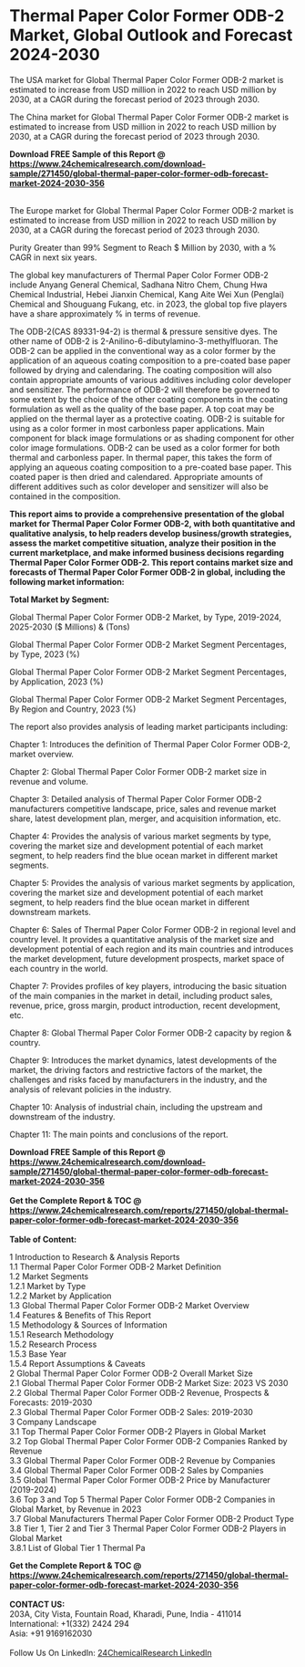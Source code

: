 <h1>Thermal Paper Color Former ODB-2 Market, Global Outlook and Forecast 2024-2030</h1><p>The USA market for Global Thermal Paper Color Former ODB-2 market is estimated to increase from USD million in 2022 to reach USD million by 2030, at a CAGR during the forecast period of 2023 through 2030.</p><p>
</p><p>The China market for Global Thermal Paper Color Former ODB-2 market is estimated to increase from USD million in 2022 to reach USD million by 2030, at a CAGR during the forecast period of 2023 through 2030.</p><div><b>Download FREE Sample of this Report @ 
            <a href="https://www.24chemicalresearch.com/download-sample/271450/global-thermal-paper-color-former-odb-forecast-market-2024-2030-356">
            https://www.24chemicalresearch.com/download-sample/271450/global-thermal-paper-color-former-odb-forecast-market-2024-2030-356</a></b></div><br><p>
</p><p>The Europe market for Global Thermal Paper Color Former ODB-2 market is estimated to increase from USD million in 2022 to reach USD million by 2030, at a CAGR during the forecast period of 2023 through 2030.</p><p>
Purity Greater than 99% Segment to Reach $ Million by 2030, with a % CAGR in next six years.</p><p>
The global key manufacturers of Thermal Paper Color Former ODB-2 include Anyang General Chemical, Sadhana Nitro Chem, Chung Hwa Chemical Industrial, Hebei Jianxin Chemical, Kang Aite Wei Xun (Penglai) Chemical and Shouguang Fukang, etc. in 2023, the global top five players have a share approximately % in terms of revenue.</p><p>
The ODB-2(CAS 89331-94-2) is thermal &amp; pressure sensitive dyes. The other name of ODB-2 is 2-Anilino-6-dibutylamino-3-methylfluoran. The ODB-2 can be applied in the conventional way as a color former by the application of an aqueous coating composition to a pre-coated base paper followed by drying and calendaring. The coating composition will also contain appropriate amounts of various additives including color developer and sensitizer. The performance of ODB-2 will therefore be governed to some extent by the choice of the other coating components in the coating formulation as well as the quality of the base paper. A top coat may be applied on the thermal layer as a protective coating. ODB-2 is suitable for using as a color former in most carbonless paper applications. Main component for black image formulations or as shading component for other color image formulations. ODB-2 can be used as a color former for both thermal and carbonless paper. In thermal paper, this takes the form of applying an aqueous coating composition to a pre-coated base paper. This coated paper is then dried and calendared. Appropriate amounts of different additives such as color developer and sensitizer will also be contained in the composition.</p><p>
<strong>This report aims to provide a comprehensive presentation of the global market for Thermal Paper Color Former ODB-2, with both quantitative and qualitative analysis, to help readers develop business/growth strategies, assess the market competitive situation, analyze their position in the current marketplace, and make informed business decisions regarding Thermal Paper Color Former ODB-2. This report contains market size and forecasts of Thermal Paper Color Former ODB-2 in global, including the following market information:</strong></p><p>
</p><p>
<strong>Total Market by Segment:</strong></p><p>
Global Thermal Paper Color Former ODB-2 Market, by Type, 2019-2024, 2025-2030 ($ Millions) &amp; (Tons)</p><p>
Global Thermal Paper Color Former ODB-2 Market Segment Percentages, by Type, 2023 (%)</p><p>
</p><p>
Global Thermal Paper Color Former ODB-2 Market Segment Percentages, by Application, 2023 (%)</p><p>
</p><p>
Global Thermal Paper Color Former ODB-2 Market Segment Percentages, By Region and Country, 2023 (%)</p><p>
</p><p>
The report also provides analysis of leading market participants including:</p><p>
</p><p>
</p><p>
Chapter 1: Introduces the definition of Thermal Paper Color Former ODB-2, market overview.</p><p>
Chapter 2: Global Thermal Paper Color Former ODB-2 market size in revenue and volume.</p><p>
Chapter 3: Detailed analysis of Thermal Paper Color Former ODB-2 manufacturers competitive landscape, price, sales and revenue market share, latest development plan, merger, and acquisition information, etc.</p><p>
Chapter 4: Provides the analysis of various market segments by type, covering the market size and development potential of each market segment, to help readers find the blue ocean market in different market segments.</p><p>
Chapter 5: Provides the analysis of various market segments by application, covering the market size and development potential of each market segment, to help readers find the blue ocean market in different downstream markets.</p><p>
Chapter 6: Sales of Thermal Paper Color Former ODB-2 in regional level and country level. It provides a quantitative analysis of the market size and development potential of each region and its main countries and introduces the market development, future development prospects, market space of each country in the world.</p><p>
Chapter 7: Provides profiles of key players, introducing the basic situation of the main companies in the market in detail, including product sales, revenue, price, gross margin, product introduction, recent development, etc.</p><p>
Chapter 8: Global Thermal Paper Color Former ODB-2 capacity by region &amp; country.</p><p>
Chapter 9: Introduces the market dynamics, latest developments of the market, the driving factors and restrictive factors of the market, the challenges and risks faced by manufacturers in the industry, and the analysis of relevant policies in the industry.</p><p>
Chapter 10: Analysis of industrial chain, including the upstream and downstream of the industry.</p><p>
Chapter 11: The main points and conclusions of the report.</p><div><b>Download FREE Sample of this Report @ 
            <a href="https://www.24chemicalresearch.com/download-sample/271450/global-thermal-paper-color-former-odb-forecast-market-2024-2030-356">
            https://www.24chemicalresearch.com/download-sample/271450/global-thermal-paper-color-former-odb-forecast-market-2024-2030-356</a></b></div><br><div><b>Get the Complete Report & TOC @ 
            <a href="https://www.24chemicalresearch.com/reports/271450/global-thermal-paper-color-former-odb-forecast-market-2024-2030-356">
            https://www.24chemicalresearch.com/reports/271450/global-thermal-paper-color-former-odb-forecast-market-2024-2030-356</a></b></div><br>
            <b>Table of Content:</b><p>1 Introduction to Research & Analysis Reports<br />
    1.1 Thermal Paper Color Former ODB-2 Market Definition<br />
    1.2 Market Segments<br />
        1.2.1 Market by Type<br />
        1.2.2 Market by Application<br />
    1.3 Global Thermal Paper Color Former ODB-2 Market Overview<br />
    1.4 Features & Benefits of This Report<br />
    1.5 Methodology & Sources of Information<br />
        1.5.1 Research Methodology<br />
        1.5.2 Research Process<br />
        1.5.3 Base Year<br />
        1.5.4 Report Assumptions & Caveats<br />
2 Global Thermal Paper Color Former ODB-2 Overall Market Size<br />
    2.1 Global Thermal Paper Color Former ODB-2 Market Size: 2023 VS 2030<br />
    2.2 Global Thermal Paper Color Former ODB-2 Revenue, Prospects & Forecasts: 2019-2030<br />
    2.3 Global Thermal Paper Color Former ODB-2 Sales: 2019-2030<br />
3 Company Landscape<br />
    3.1 Top Thermal Paper Color Former ODB-2 Players in Global Market<br />
    3.2 Top Global Thermal Paper Color Former ODB-2 Companies Ranked by Revenue<br />
    3.3 Global Thermal Paper Color Former ODB-2 Revenue by Companies<br />
    3.4 Global Thermal Paper Color Former ODB-2 Sales by Companies<br />
    3.5 Global Thermal Paper Color Former ODB-2 Price by Manufacturer (2019-2024)<br />
    3.6 Top 3 and Top 5 Thermal Paper Color Former ODB-2 Companies in Global Market, by Revenue in 2023<br />
    3.7 Global Manufacturers Thermal Paper Color Former ODB-2 Product Type<br />
    3.8 Tier 1, Tier 2 and Tier 3 Thermal Paper Color Former ODB-2 Players in Global Market<br />
        3.8.1 List of Global Tier 1 Thermal Pa</p><div><b>Get the Complete Report & TOC @ 
            <a href="https://www.24chemicalresearch.com/reports/271450/global-thermal-paper-color-former-odb-forecast-market-2024-2030-356">
            https://www.24chemicalresearch.com/reports/271450/global-thermal-paper-color-former-odb-forecast-market-2024-2030-356</a></b></div><br><b>CONTACT US:</b><br>
            203A, City Vista, Fountain Road, Kharadi, Pune, India - 411014<br>
            International: +1(332) 2424 294<br>
            Asia: +91 9169162030 <br><br>
            Follow Us On LinkedIn: <a href="https://www.linkedin.com/company/24chemicalresearch/">24ChemicalResearch LinkedIn</a>